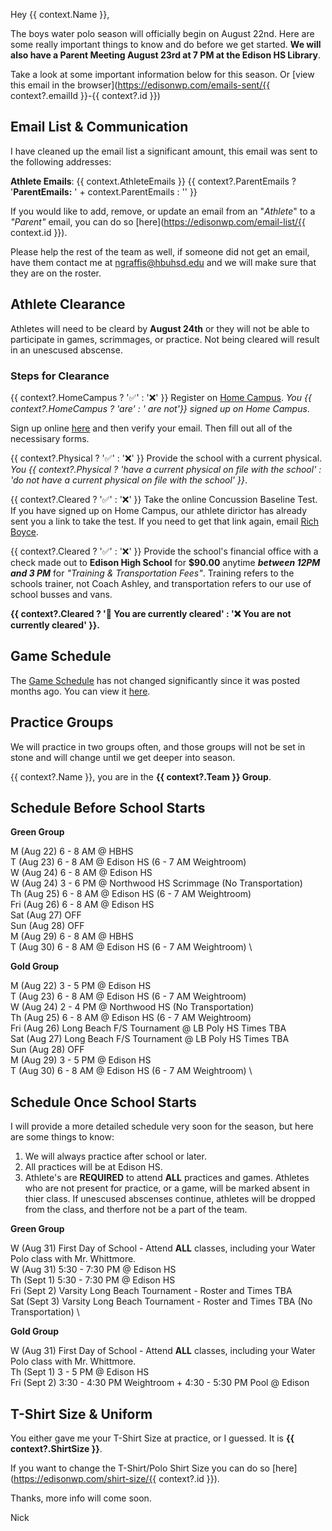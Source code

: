 Hey {{ context.Name }},

The boys water polo season will officially begin on August 22nd. Here are some really important things to know and do before we get started. **We will also have a Parent Meeting August 23rd at 7 PM at the Edison HS Library**. 

Take a look at some important information below for this season. Or 
[view this email in the browser](https://edisonwp.com/emails-sent/{{ context?.emailId }}-{{ context?.id }})

## Email List & Communication

I have cleaned up the email list a significant amount, this email was sent to the following addresses:

**Athlete Emails**: {{ context.AthleteEmails }}
{{ context?.ParentEmails ? '**ParentEmails:** ' + context.ParentEmails : '' }}

If you would like to add, remove, or update an email from an "_Athlete_" to a _"Parent"_ email, you can do so [here](https://edisonwp.com/email-list/{{ context.id }}).

Please help the rest of the team as well, if someone did not get an email, have them contact me at [ngraffis@hbuhsd.edu](mailto:ngraffis@hbuhsd.edu) and we will make sure that they are on the roster.

## Athlete Clearance

Athletes will need to be cleard by **August 24th** or they will not be able to participate in games, scrimmages, or practice. Not being cleared will result in an unescused abscense. 

### Steps for Clearance

{{ context?.HomeCampus ? '✅' : '❌' }} Register on [Home Campus](https://www.homecampus.com). _You {{  context?.HomeCampus ? 'are' : ' are not'}} signed up on Home Campus_.

Sign up online [here](https://www.homecampus.com) and then verify your email. Then fill out all of the necessisary forms. 

{{ context?.Physical ? '✅' : '❌' }} Provide the school with a current physical. _You {{ context?.Physical ? 'have a current physical on file with the school' : 'do not have a current physical on file with the school' }}_.

{{ context?.Cleared ? '✅' : '❌' }} Take the online Concussion Baseline Test. If you have signed up on Home Campus, our athlete dirictor has already sent you a link to take the test. If you need to get that link again, email [Rich Boyce](mailto:rboyce@hbuhsd.edu).

{{ context?.Cleared ? '✅' : '❌' }} Provide the school's financial office with a check made out to **Edison High School** for **$90.00** anytime **_between 12PM and 3 PM_**  for _"Training & Transportation Fees"_. Training refers to the schools trainer, not Coach Ashley, and transportation refers to our use of school busses and vans. 

**{{ context?.Cleared ? '🎉 You are currently cleared' : '❌ You are not currently cleared' }}.**

## Game Schedule

The [Game Schedule](https://edisonwp.com/boys) has not changed significantly since it was posted months ago. You can view it [here](https://edisonwp.com/boys).

## Practice Groups

We will practice in two groups often, and those groups will not be set in stone and will change until we get deeper into season. 

{{ context?.Name }}, you are in the **{{ context?.Team }} Group**.

## Schedule Before School Starts

**Green Group**

M (Aug 22) 6 - 8 AM @ HBHS \
T (Aug 23) 6 - 8 AM @ Edison HS (6 - 7 AM Weightroom) \
W (Aug 24) 6 - 8 AM @ Edison HS \
W (Aug 24) 3 - 6 PM @ Northwood HS Scrimmage (No Transportation) \
Th (Aug 25) 6 - 8 AM @ Edison HS (6 - 7 AM Weightroom) \
Fri (Aug 26) 6 - 8 AM @ Edison HS \
Sat (Aug 27) OFF \
Sun (Aug 28) OFF \
M (Aug 29) 6 - 8 AM @ HBHS \
T (Aug 30) 6 - 8 AM @ Edison HS (6 - 7 AM Weightroom) \

**Gold Group**

M (Aug 22) 3 - 5 PM @ Edison HS \
T (Aug 23) 6 - 8 AM @ Edison HS (6 - 7 AM Weightroom) \
W (Aug 24) 2 - 4 PM @ Northwood HS (No Transportation) \
Th (Aug 25) 6 - 8 AM @ Edison HS (6 - 7 AM Weightroom) \
Fri (Aug 26) Long Beach F/S Tournament @ LB Poly HS Times TBA \
Sat (Aug 27) Long Beach F/S Tournament @ LB Poly HS Times TBA \
Sun (Aug 28) OFF \
M (Aug 29) 3 - 5 PM @ Edison HS \
T (Aug 30) 6 - 8 AM @ Edison HS (6 - 7 AM Weightroom) \


## Schedule Once School Starts

I will provide a more detailed schedule very soon for the season, but here are some things to know: 

1. We will always practice after school or later. 
2. All practices will be at Edison HS. 
3. Athlete's are **REQUIRED** to attend **ALL** practices and games. Athletes who are not present for practice, or a game, will be marked absent in thier class. If unescused abscenses continue, athletes will be dropped from the class, and therfore not be a part of the team.

**Green Group**

W (Aug 31) First Day of School - Attend **ALL** classes, including your Water Polo class with Mr. Whittmore. \
W (Aug 31) 5:30 - 7:30 PM @ Edison HS \
Th (Sept 1) 5:30 - 7:30 PM @ Edison HS \
Fri (Sept 2) Varsity Long Beach Tournament - Roster and Times TBA \
Sat (Sept 3) Varsity Long Beach Tournament - Roster and Times TBA (No Transportation) \

**Gold Group**

W (Aug 31) First Day of School - Attend **ALL** classes, including your Water Polo class with Mr. Whittmore. \
Th (Sept 1) 3 - 5 PM @ Edison HS \
Fri (Sept 2) 3:30 - 4:30 PM Weightroom + 4:30 - 5:30 PM Pool @ Edison

## T-Shirt Size & Uniform

You either gave me your T-Shirt Size at practice, or I guessed. It is **{{ context?.ShirtSize }}**.

If you want to change the T-Shirt/Polo Shirt Size you can do so [here](https://edisonwp.com/shirt-size/{{ context?.id }}).

Thanks, more info will come soon.

Nick

